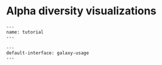 # Alpha diversity visualizations

```{usage-scope}
---
name: tutorial
---
```

```{usage-selector}
---
default-interface: galaxy-usage
---
```
